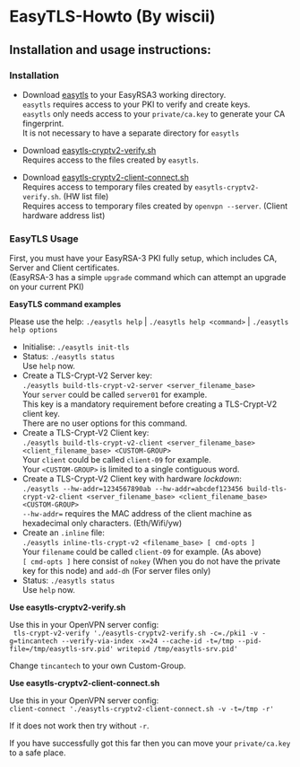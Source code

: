# EasyTLS-Howto (By wiscii)

## Installation and usage instructions:

### Installation

* Download [easytls](https://github.com/TinCanTech/easy-tls/blob/master/easytls) to your EasyRSA3 working directory.<br>
 `easytls` requires access to your PKI to verify and create keys.<br>
 `easytls` only needs access to your `private/ca.key` to generate your CA fingerprint.<br>
 It is not necessary to have a separate directory for `easytls`<br>

* Download [easytls-cryptv2-verify.sh](https://github.com/TinCanTech/easy-tls/blob/master/easytls-cryptv2-verify.sh)<br>
  Requires access to the files created by `easytls`.<br>

* Download [easytls-cryptv2-client-connect.sh](https://github.com/TinCanTech/easy-tls/blob/master/easytls-cryptv2-client-connect.sh)<br>
  Requires access to temporary files created by `easytls-cryptv2-verify.sh`. (HW list file)<br>
  Requires access to temporary files created by `openvpn --server`. (Client hardware address list)<br>

### EasyTLS Usage

First, you must have your EasyRSA-3 PKI fully setup, which includes CA, Server and Client certificates.<br>
(EasyRSA-3 has a simple `upgrade` command which can attempt an upgrade on your current PKI)

**EasyTLS command examples**

Please use the help: `./easytls help` | `./easytls help <command>` | `./easytls help options`

* Initialise: `./easytls init-tls`
* Status: `./easytls status`<br>
  Use `help` now.
* Create a TLS-Crypt-V2 Server key: <br>
  `./easytls build-tls-crypt-v2-server <server_filename_base>` <br>
  Your `server` could be called `server01` for example.<br>
  This key is a mandatory requirement before creating a TLS-Crypt-V2 client key.<br>
  There are no user options for this command.<br>
* Create a TLS-Crypt-V2 Client key: <br>
  `./easytls build-tls-crypt-v2-client <server_filename_base> <client_filename_base> <CUSTOM-GROUP>` <br>
  Your `client` could be called `client-09` for example.<br>
  Your `<CUSTOM-GROUP>` is limited to a single contiguous word.<br>
* Create a TLS-Crypt-V2 Client key with hardware _lockdown_: <br>
  `./easytls --hw-addr=1234567890ab --hw-addr=abcdef123456 build-tls-crypt-v2-client <server_filename_base> <client_filename_base> <CUSTOM-GROUP>` <br>
  `--hw-addr=` requires the MAC address of the client machine as hexadecimal only characters. (Eth/Wifi/yw) <br>
* Create an `.inline` file: <br>
  `./easytls inline-tls-crypt-v2 <filename_base> [ cmd-opts ]` <br>
  Your `filename` could be called `client-09` for example. (As above) <br>
  `[ cmd-opts ]` here consist of `nokey` (When you do not have the private key for this node) and `add-dh` (For server files only) <br>
* Status: `./easytls status`<br>
  Use `help` now.

**Use easytls-cryptv2-verify.sh**

Use this in your OpenVPN server config: <br>
` tls-crypt-v2-verify './easytls-cryptv2-verify.sh -c=./pki1 -v -g=tincantech --verify-via-index -x=24 --cache-id -t=/tmp --pid-file=/tmp/easytls-srv.pid'
 writepid /tmp/easytls-srv.pid'` <br>

Change `tincantech` to your own Custom-Group.<br>

**Use easytls-cryptv2-client-connect.sh**

Use this in your OpenVPN server config: <br>
`client-connect './easytls-cryptv2-client-connect.sh -v -t=/tmp -r'` <br>

If it does not work then try without `-r`. <br>

If you have successfully got this far then you can move your `private/ca.key` to a safe place. <br>
